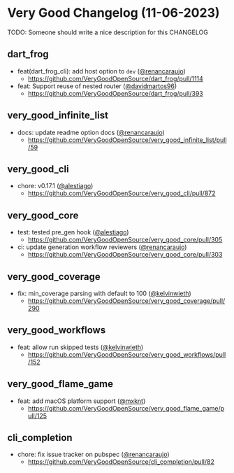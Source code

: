 # Very Good Changelog (11-06-2023)

TODO: Someone should write a nice description for this CHANGELOG

## dart_frog

- feat(dart_frog_cli): add host option to `dev` ([@renancaraujo](https://github.com/renancaraujo))
  - https://github.com/VeryGoodOpenSource/dart_frog/pull/1114
- feat: Support reuse of nested router ([@davidmartos96](https://github.com/davidmartos96))
  - https://github.com/VeryGoodOpenSource/dart_frog/pull/393

## very_good_infinite_list

- docs: update readme option docs ([@renancaraujo](https://github.com/renancaraujo))
  - https://github.com/VeryGoodOpenSource/very_good_infinite_list/pull/59

## very_good_cli

- chore: v0.17.1 ([@alestiago](https://github.com/alestiago))
  - https://github.com/VeryGoodOpenSource/very_good_cli/pull/872

## very_good_core

- test: tested pre_gen hook ([@alestiago](https://github.com/alestiago))
  - https://github.com/VeryGoodOpenSource/very_good_core/pull/305
- ci: update generation workflow reviewers ([@renancaraujo](https://github.com/renancaraujo))
  - https://github.com/VeryGoodOpenSource/very_good_core/pull/303

## very_good_coverage

- fix: min_coverage parsing with default to 100 ([@kelvinwieth](https://github.com/kelvinwieth))
  - https://github.com/VeryGoodOpenSource/very_good_coverage/pull/290

## very_good_workflows

- feat: allow run skipped tests ([@kelvinwieth](https://github.com/kelvinwieth))
  - https://github.com/VeryGoodOpenSource/very_good_workflows/pull/152

## very_good_flame_game

- feat: add macOS platform support ([@mxknt](https://github.com/mxknt))
  - https://github.com/VeryGoodOpenSource/very_good_flame_game/pull/125

## cli_completion

- chore: fix issue tracker on pubspec ([@renancaraujo](https://github.com/renancaraujo))
  - https://github.com/VeryGoodOpenSource/cli_completion/pull/82
